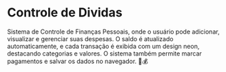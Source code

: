# Controle de Dividas
Sistema de Controle de Finanças Pessoais, onde o usuário pode adicionar, visualizar e gerenciar suas despesas. O saldo é atualizado automaticamente, e cada transação é exibida com um design neon, destacando categorias e valores. O sistema também permite marcar pagamentos e salvar os dados no navegador. 🚀💰

